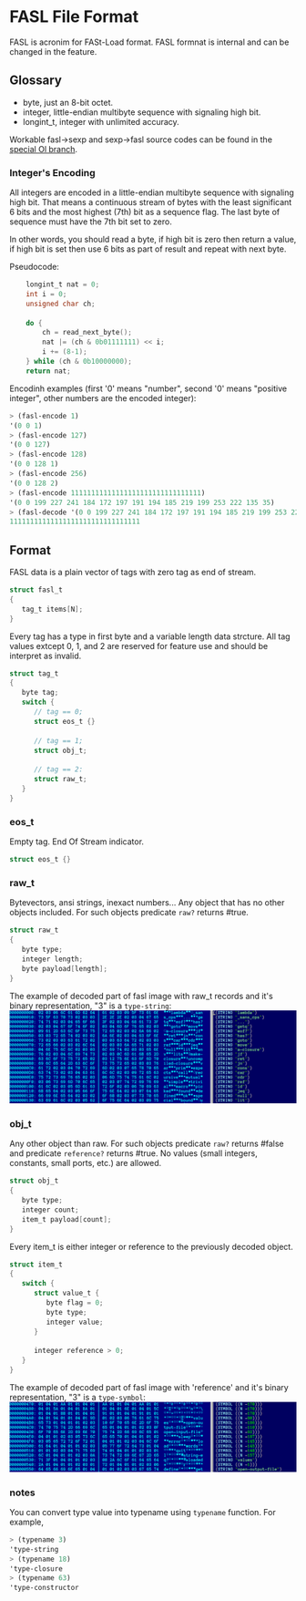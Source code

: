 FASL File Format
================

FASL is acronim for FASt-Load format.
FASL formnat is internal and can be changed in the feature.


Glossary
--------
* byte, just an 8-bit octet.
* integer, little-endian multibyte sequence with signaling high bit.
* longint_t, integer with unlimited accuracy.

Workable fasl->sexp and sexp->fasl source codes can be found in the [special Ol branch](https://github.com/yuriy-chumak/ol/tree/bootstrapping/samples/bootstrapping).

### Integer's Encoding

All integers are encoded in a little-endian multibyte sequence with signaling high bit.
That means a continuous stream of bytes with the least significant 6 bits and the most highest (7th) bit as a sequence flag. The last byte of sequence must have the 7th bit set to zero.

In other words, you should read a byte, if high bit is zero then return a value, if high bit is set then use 6 bits as part of result and repeat with next byte.

Pseudocode:
```c
	longint_t nat = 0;
	int i = 0;
	unsigned char ch;

	do {
		ch = read_next_byte();
		nat |= (ch & 0b01111111) << i;
		i += (8-1);
	} while (ch & 0b10000000);
	return nat;
```

Encodinh examples (first '0' means "number", second '0' means "positive integer", other numbers are the encoded integer):
```scheme
> (fasl-encode 1)
'(0 0 1)
> (fasl-encode 127)
'(0 0 127)
> (fasl-encode 128)
'(0 0 128 1)
> (fasl-encode 256)
'(0 0 128 2)
> (fasl-encode 11111111111111111111111111111111)
'(0 0 199 227 241 184 172 197 191 194 185 219 199 253 222 135 35)
> (fasl-decode '(0 0 199 227 241 184 172 197 191 194 185 219 199 253 222 135 35) #f)
11111111111111111111111111111111
```

Format
------

FASL data is a plain vector of tags with zero tag as end of stream.

```c
struct fasl_t
{
   tag_t items[N];
}
```

Every tag has a type in first byte and a variable length data strcture. All tag values extcept 0, 1, and 2 are reserved for feature use and should be interpret as invalid.

```c
struct tag_t
{
   byte tag;
   switch {
      // tag == 0;
      struct eos_t {}

      // tag == 1;
      struct obj_t;

      // tag == 2:
      struct raw_t;
   }
}
```

### eos_t

Empty tag. End Of Stream indicator.

```c
struct eos_t {}
```

### raw_t

Bytevectors, ansi strings, inexact numbers... Any object that has no other objects included. For such objects predicate `raw?` returns #true.

```c
struct raw_t
{
   byte type;
   integer length;
   byte payload[length];
}
```

The example of decoded part of fasl image with raw_t records and it's binary representation, "3" is a `type-string`:
![](img/2022-12-19-21-51-40.png)

### obj_t

Any other object than raw. For such objects predicate `raw?` returns #false and predicate `reference?` returns #true. No values (small integers, constants, small ports, etc.) are allowed.

```c
struct obj_t
{
   byte type;
   integer count;
   item_t payload[count];
}
```

Every item_t is either integer or reference to the previously decoded object.

```c
struct item_t
{
   switch {
      struct value_t {
         byte flag = 0;
         byte type;
         integer value;
      }

      integer reference > 0;
   }
}
```

The example of decoded part of fasl image with 'reference' and it's binary representation, "3" is a `type-symbol`:
![](img/2022-12-19-23-06-48.png)

### notes

You can convert type value into typename using `typename` function. For example,
```scheme
> (typename 3)
'type-string
> (typename 18)
'type-closure
> (typename 63)
'type-constructor
```
